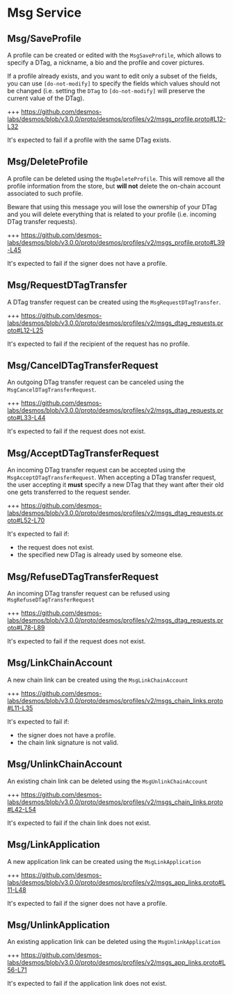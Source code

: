 <!--
order: 3
-->

# Msg Service

## Msg/SaveProfile
A profile can be created or edited with the `MsgSaveProfile`, which allows to specify a DTag, a nickname, a bio and the profile and cover pictures. 

If a profile already exists, and you want to edit only a subset of the fields, you can use `[do-not-modify]` to specify the fields which values should not be changed (i.e. setting the `DTag` to `[do-not-modify]` will preserve the current value of the DTag).

+++ https://github.com/desmos-labs/desmos/blob/v3.0.0/proto/desmos/profiles/v2/msgs_profile.proto#L12-L32

It's expected to fail if a profile with the same DTag exists.

## Msg/DeleteProfile
A profile can be deleted using the `MsgDeleteProfile`. This will remove all the profile information from the store, but **will not** delete the on-chain account associated to such profile. 

Beware that using this message you will lose the ownership of your DTag and you will delete everything that is related to your profile (i.e. incoming DTag transfer requests). 

+++ https://github.com/desmos-labs/desmos/blob/v3.0.0/proto/desmos/profiles/v2/msgs_profile.proto#L39-L45

It's expected to fail if the signer does not have a profile. 

## Msg/RequestDTagTransfer
A DTag transfer request can be created using the `MsgRequestDTagTransfer`. 

+++ https://github.com/desmos-labs/desmos/blob/v3.0.0/proto/desmos/profiles/v2/msgs_dtag_requests.proto#L12-L25

It's expected to fail if the recipient of the request has no profile.

## Msg/CancelDTagTransferRequest
An outgoing DTag transfer request can be canceled using the `MsgCancelDTagTransferRequest`. 

+++ https://github.com/desmos-labs/desmos/blob/v3.0.0/proto/desmos/profiles/v2/msgs_dtag_requests.proto#L33-L44

It's expected to fail if the request does not exist.

## Msg/AcceptDTagTransferRequest
An incoming DTag transfer request can be accepted using the `MsgAcceptDTagTransferRequest`. When accepting a DTag transfer request, the user accepting it **must** specify a new DTag that they want after their old one gets transferred to the request sender.

+++ https://github.com/desmos-labs/desmos/blob/v3.0.0/proto/desmos/profiles/v2/msgs_dtag_requests.proto#L52-L70

It's expected to fail if:
* the request does not exist.
* the specified new DTag is already used by someone else.

## Msg/RefuseDTagTransferRequest
An incoming DTag transfer request can be refused using `MsgRefuseDTagTransferRequest`

+++ https://github.com/desmos-labs/desmos/blob/v3.0.0/proto/desmos/profiles/v2/msgs_dtag_requests.proto#L78-L89

It's expected to fail if the request does not exist.

## Msg/LinkChainAccount
A new chain link can be created using the `MsgLinkChainAccount`

+++ https://github.com/desmos-labs/desmos/blob/v3.0.0/proto/desmos/profiles/v2/msgs_chain_links.proto#L11-L35

It's expected to fail if:
* the signer does not have a profile.
* the chain link signature is not valid.

## Msg/UnlinkChainAccount
An existing chain link can be deleted using the `MsgUnlinkChainAccount`

+++ https://github.com/desmos-labs/desmos/blob/v3.0.0/proto/desmos/profiles/v2/msgs_chain_links.proto#L42-L54

It's expected to fail if the chain link does not exist.

## Msg/LinkApplication
A new application link can be created using the `MsgLinkApplication`

+++ https://github.com/desmos-labs/desmos/blob/v3.0.0/proto/desmos/profiles/v2/msgs_app_links.proto#L11-L48

It's expected to fail if the signer does not have a profile.

## Msg/UnlinkApplication
An existing application link can be deleted using the `MsgUnlinkApplication`

+++ https://github.com/desmos-labs/desmos/blob/v3.0.0/proto/desmos/profiles/v2/msgs_app_links.proto#L56-L71

It's expected to fail if the application link does not exist.